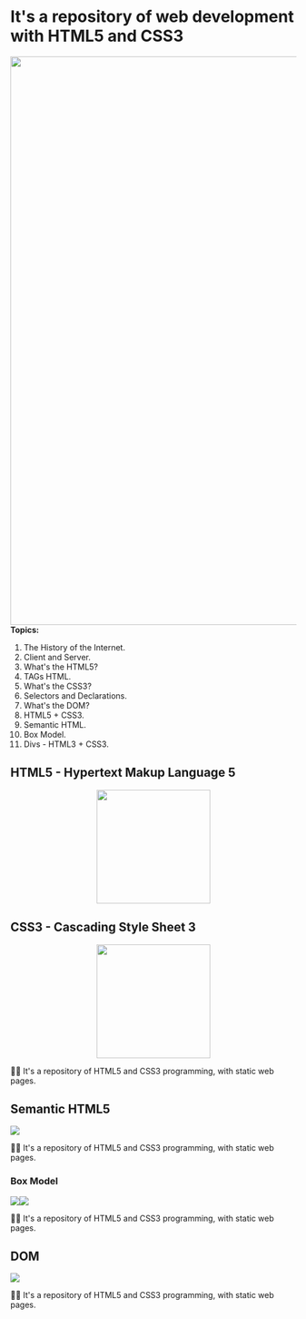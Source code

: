# It's a repository of web development with HTML5 and CSS3
<img src="https://www.isbrasil.info/blog/_images/blog/destaques/2018/05/28/html-x-css-afinal-quais-sao-as-diferencas_1b35feb55a5e269746bc6bc148337033.jpg" width="1000"/><br>
<b>Topics:</b>
<ol>
  <li>The History of the Internet.</li>
  <li>Client and Server.</li>
  <li>What's the HTML5?</li>
  <li>TAGs HTML.</li>
  <li>What's the CSS3?</li>
  <li>Selectors and Declarations.</li>
  <li>What's the DOM?</li>
  <li>HTML5 + CSS3.</li>
  <li>Semantic HTML.</li>
  <li>Box Model.</li>
  <li>Divs - HTML3 + CSS3.</li>
</ol>

## HTML5 - Hypertext Makup Language 5
<div align="center"><img src="https://upload.wikimedia.org/wikipedia/commons/thumb/6/61/HTML5_logo_and_wordmark.svg/150px-HTML5_logo_and_wordmark.svg.png" height="200"/></div>
<p></p>

## CSS3 - Cascading Style Sheet 3
<div align="center"><img src="https://logonoid.com/images/css3-logo.png" height="200"/></div>
<p>📝🌐 It's a repository of HTML5 and CSS3 programming, with static web pages.</p>

## Semantic HTML5 
<img src="https://danieldigital.com.br/wp-content/uploads/2019/06/html5-tags-semanticas-estrutura-site-seo.jpg"/>
<p>📝🌐 It's a repository of HTML5 and CSS3 programming, with static web pages.</p>

### Box Model
<div align="left"><img src="https://pressupinc.com/wp-content/uploads/2014/01/box-model.png"/><img src="https://www.csssolid.com/images/box-model/css-box-model.png"/></div><p>📝🌐 It's a repository of HTML5 and CSS3 programming, with static web pages.</p>

## DOM
<img src="https://www.isbrasil.info/blog/_images/blog/destaques/2018/05/28/html-x-css-afinal-quais-sao-as-diferencas_1b35feb55a5e269746bc6bc148337033.jpg"/>
<p>📝🌐 It's a repository of HTML5 and CSS3 programming, with static web pages.</p>
